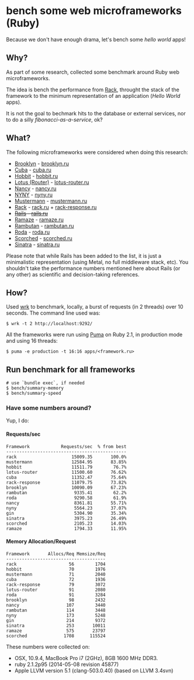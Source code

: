 # bench some web microframeworks (Ruby)

Because we don't have enough drama, let's bench some *hello world* apps!

## Why?

As part of some research, collected some benchmark around Ruby web
microframeworks.

The idea is bench the performance from [Rack](https://github.com/rack/rack),
throught the stack of the framework to the minimum representation of an
application (*Hello World* apps).

It is not the goal to bechmark hits to the database or external services,
nor to do a silly *fibonacci-as-a-service*, ok?

## What?

The following microframeworks were considered when doing this research:

- [Brooklyn](https://github.com/luislavena/brooklyn) - [brooklyn.ru](apps/brooklyn.ru)
- [Cuba](https://github.com/soveran/cuba) - [cuba.ru](apps/cuba.ru)
- [Hobbit](https://github.com/patriciomacadden/hobbit) - [hobbit.ru](apps/hobbit.ru)
- [Lotus (Router)](https://github.com/lotus/router) - [lotus-router.ru](apps/lotus-router.ru)
- [Nancy](https://github.com/heapsource/nancy) - [nancy.ru](apps/nancy.ru)
- [NYNY](https://github.com/alisnic/nyny) - [nyny.ru](apps/nyny.ru)
- [Mustermann](https://github.com/rkh/mustermann) - [mustermann.ru](apps/mustermann.ru)
- [Rack](https://github.com/rack/rack) - [rack.ru](apps/rack.ru) + [rack-response.ru](apps/rack-response.ru)
- ~~[Rails](https://github.com/rails/rails) - [rails.ru](apps/rails.ru)~~
- [Ramaze](https://github.com/Ramaze/ramaze) - [ramaze.ru](apps/ramaze.ru)
- [Rambutan](https://github.com/NewRosies/rambutan) - [rambutan.ru](apps/rambutan.ru)
- [Roda](https://github.com/jeremyevans/roda) - [roda.ru](apps/roda.ru)
- [Scorched](https://github.com/Wardrop/Scorched) - [scorched.ru](apps/scorched.ru)
- [Sinatra](https://github.com/sinatra/sinatra) - [sinatra.ru](apps/sinatra.ru)

Please note that while Rails has been added to the list, it is just a
minimalistic representation (using Metal, no full middleware stack, etc). You
shouldn't take the performance numbers mentioned here about Rails (or any
other) as scientific and decision-taking references.

## How?

Used [wrk](https://github.com/wg/wrk) to benchmark, locally, a burst of
requests (in 2 threads) over 10 seconds. The command line used was:

```console
$ wrk -t 2 http://localhost:9292/
```

All the frameworks were run using [Puma](https://github.com/puma/puma) on
Ruby 2.1, in production mode and using 16 threads:

```console
$ puma -e production -t 16:16 apps/<framework.ru>
```

## Run benchmark for all frameworks

```console
# use `bundle exec`, if needed
$ bench/summary-memory
$ bench/summary-speed
```

### Have some numbers around?

Yup, I do:

#### Requests/sec
<!-- speed_table -->
```
Framework            Requests/sec  % from best
----------------------------------------------
rack                     15009.35       100.0%
mustermann               12584.95       83.85%
hobbit                   11511.79        76.7%
lotus-router             11500.60       76.62%
cuba                     11352.47       75.64%
rack-response            11079.75       73.82%
brooklyn                 10090.09       67.23%
rambutan                  9335.41        62.2%
roda                      9290.58        61.9%
nancy                     8361.81       55.71%
nyny                      5564.23       37.07%
gin                       5304.90       35.34%
sinatra                   3975.23       26.49%
scorched                  2105.23       14.03%
ramaze                    1794.33       11.95%
```
<!-- speed_table_end -->

#### Memory Allocation/Request
<!-- mem_table -->
```
Framework       Allocs/Req Memsize/Req
--------------------------------------
rack                    56        1704
hobbit                  70        1976
mustermann              71        2040
cuba                    72        1936
rack-response           79        3072
lotus-router            91        2080
roda                    91        3284
brooklyn                98        2432
nancy                  107        3440
rambutan               114        3448
nyny                   173        5248
gin                    214        9372
sinatra                253       10011
ramaze                 575       23797
scorched              1708      115524
```
<!-- mem_table_end -->


These numbers were collected on:

- OSX, 10.9.4, MacBook Pro i7 (2GHz), 8GB 1600 MHz DDR3.
- ruby 2.1.2p95 (2014-05-08 revision 45877)
- Apple LLVM version 5.1 (clang-503.0.40) (based on LLVM 3.4svn)
